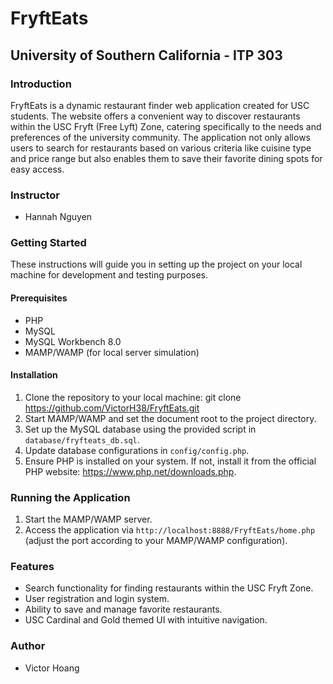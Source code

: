 # FryftEats

## University of Southern California - ITP 303

### Introduction
FryftEats is a dynamic restaurant finder web application created for USC students. The website offers a convenient way to discover restaurants within the USC Fryft (Free Lyft) Zone, catering specifically to the needs and preferences of the university community. The application not only allows users to search for restaurants based on various criteria like cuisine type and price range but also enables them to save their favorite dining spots for easy access.

### Instructor
- Hannah Nguyen

### Getting Started
These instructions will guide you in setting up the project on your local machine for development and testing purposes.

#### Prerequisites
- PHP
- MySQL
- MySQL Workbench 8.0
- MAMP/WAMP (for local server simulation)

#### Installation
1. Clone the repository to your local machine:
git clone https://github.com/VictorH38/FryftEats.git
2. Start MAMP/WAMP and set the document root to the project directory.
3. Set up the MySQL database using the provided script in `database/fryfteats_db.sql`.
4. Update database configurations in `config/config.php`.
5. Ensure PHP is installed on your system. If not, install it from the official PHP website: https://www.php.net/downloads.php.

### Running the Application
1. Start the MAMP/WAMP server.
2. Access the application via `http://localhost:8888/FryftEats/home.php` (adjust the port according to your MAMP/WAMP configuration).

### Features
- Search functionality for finding restaurants within the USC Fryft Zone.
- User registration and login system.
- Ability to save and manage favorite restaurants.
- USC Cardinal and Gold themed UI with intuitive navigation.

### Author
- Victor Hoang

